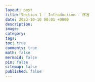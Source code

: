 ```yaml
---
layout: post
title: Section 1 - Introduction - 序言
date: 2023-10-10 00:01 +0800
description: 
image: 
category: 
tags: 
toc: true
comments: true
math: false
mermaid: false
pin: false
sitemap: false
published: false
---
```

